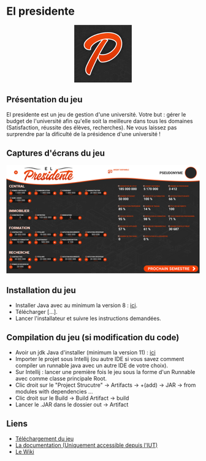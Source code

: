 # El presidente

<div style="width:100%;text-align:center">
    <img src="images/logo_ElPresidente.jpg" height="150px" />
</div>

## Présentation du jeu
El presidente est un jeu de gestion d'une université. Votre but : gérer le budget de l'université afin qu'elle soit la meilleure dans tous les domaines (Satisfaction, réussite des élèves, recherches).
Ne vous laissez pas surprendre par la dificulté de la présidence d'une université !

## Captures d'écrans du jeu
![Capture d'écran du jeu](images/capture_ElPresidente.PNG)

## Installation du jeu
- Installer Java avec au minimum la version 8 : [ici](https://www.java.com/fr/download/ "Lien vers la dernière version de Java").
- Télécharger [...].
- Lancer l'installateur et suivre les instructions demandées.


## Compilation du jeu (si modification du code)
- Avoir un jdk Java d'installer (minimum la version 11) : [ici](https://www.oracle.com/technetwork/java/javase/downloads/jdk11-downloads-5066655.html "Lien vers le jdk11")
- Importer le projet sous Intellij (ou autre IDE si vous savez comment compiler un runnable java avec un autre IDE de votre choix).
- Sur Intellij : lancer une première fois le jeu sous la forme d'un Runnable avec comme classe principale Root.
- Clic droit sur le "Project Strucutre" -> Artifacts -> +(add) -> JAR -> from modules with dependencies ...
- Clic droit sur le Build -> Build Artifact -> build
- Lancer le .JAR dans le dossier out -> Artifact

## Liens
- [Téléchargement du jeu](# "Lien vers l'installateur du jeu")
- [La documentation (Uniquement accessible depuis l'IUT)](https://webetu.iutrs.unistra.fr/~crostaqi/html/ "La documentation du code source (sur le serveur webetu)")
- [Le Wiki](https://git.unistra.fr/t432_haj19_t3_b/elpresidente/wikis/home "contient les informations scientifiques")

